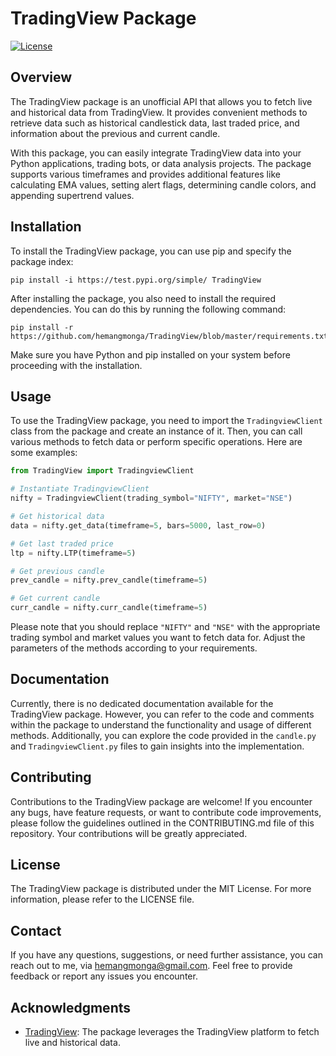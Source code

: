 # TradingView Package

[![License](https://img.shields.io/badge/license-MIT-blue.svg)](LICENSE)

## Overview
The TradingView package is an unofficial API that allows you to fetch live and historical data from TradingView. It provides convenient methods to retrieve data such as historical candlestick data, last traded price, and information about the previous and current candle.

With this package, you can easily integrate TradingView data into your Python applications, trading bots, or data analysis projects. The package supports various timeframes and provides additional features like calculating EMA values, setting alert flags, determining candle colors, and appending supertrend values.

## Installation
To install the TradingView package, you can use pip and specify the package index:

```shell
pip install -i https://test.pypi.org/simple/ TradingView
```

After installing the package, you also need to install the required dependencies. You can do this by running the following command:

```shell
pip install -r https://github.com/hemangmonga/TradingView/blob/master/requirements.txt
```

Make sure you have Python and pip installed on your system before proceeding with the installation.

## Usage
To use the TradingView package, you need to import the `TradingviewClient` class from the package and create an instance of it. Then, you can call various methods to fetch data or perform specific operations. Here are some examples:

```python
from TradingView import TradingviewClient

# Instantiate TradingviewClient
nifty = TradingviewClient(trading_symbol="NIFTY", market="NSE")

# Get historical data
data = nifty.get_data(timeframe=5, bars=5000, last_row=0)

# Get last traded price
ltp = nifty.LTP(timeframe=5)

# Get previous candle
prev_candle = nifty.prev_candle(timeframe=5)

# Get current candle
curr_candle = nifty.curr_candle(timeframe=5)
```

Please note that you should replace `"NIFTY"` and `"NSE"` with the appropriate trading symbol and market values you want to fetch data for. Adjust the parameters of the methods according to your requirements.

## Documentation
Currently, there is no dedicated documentation available for the TradingView package. However, you can refer to the code and comments within the package to understand the functionality and usage of different methods. Additionally, you can explore the code provided in the `candle.py` and `TradingviewClient.py` files to gain insights into the implementation.

## Contributing
Contributions to the TradingView package are welcome! If you encounter any bugs, have feature requests, or want to contribute code improvements, please follow the guidelines outlined in the CONTRIBUTING.md file of this repository. Your contributions will be greatly appreciated.

## License
The TradingView package is distributed under the MIT License. For more information, please refer to the LICENSE file.

## Contact
If you have any questions, suggestions, or need further assistance, you can reach out to me, via hemangmonga@gmail.com. Feel free to provide feedback or report any issues you encounter.

## Acknowledgments
- [TradingView](https://www.tradingview.com/): The package leverages the TradingView platform to fetch live and historical data.
